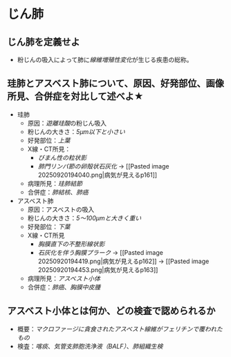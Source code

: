 # じん肺
## じん肺を定義せよ
- 粉じんの吸入によって肺に*線維増殖性変化*が生じる疾患の総称。

## 珪肺とアスベスト肺について、原因、好発部位、画像所見、合併症を対比して述べよ★
- 珪肺
    - 原因：*遊離珪酸*の粉じん吸入
    - 粉じんの大きさ：*5μm以下と小さい*
    - 好発部位：*上葉*
    - X線・CT所見：
        - *びまん性の粒状影*
        - *肺門リンパ節の卵殻状石灰化*
		→ [[Pasted image 20250920194040.png|病気が見えるp161]]
	- 病理所見：*珪肺結節*
    - 合併症：*肺結核*、*肺癌*
- アスベスト肺
    - 原因：アスベストの吸入
    - 粉じんの大きさ：*5～100μmと大きく重い*
    - 好発部位：*下葉*
    - X線・CT所見
        - *胸膜直下の不整形線状影*
        - *石灰化を伴う胸膜プラーク*
		→ [[Pasted image 20250920194419.png|病気が見えるp162]]
		→ [[Pasted image 20250920194453.png|病気が見えるp163]]
	- 病理所見：*アスベスト小体*
    - 合併症：*肺癌*、*胸膜中皮腫*

## アスベスト小体とは何か、どの検査で認められるか
- 概要：*マクロファージに貪食されたアスベスト線維がフェリチンで覆われたもの*
- 検査：*喀痰*、*気管支肺胞洗浄液（BALF）*、*肺組織生検*